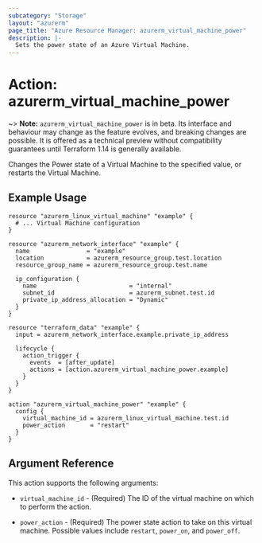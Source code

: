 ```yaml
---
subcategory: "Storage"
layout: "azurerm"
page_title: "Azure Resource Manager: azurerm_virtual_machine_power"
description: |-
  Sets the power state of an Azure Virtual Machine.
---
```


# Action: azurerm_virtual_machine_power

~> **Note:** `azurerm_virtual_machine_power` is in beta. Its interface and behaviour may change as the feature evolves, and breaking changes are possible. It is offered as a technical preview without compatibility guarantees until Terraform 1.14 is generally available.

Changes the Power state of a Virtual Machine to the specified value, or restarts the Virtual Machine.

## Example Usage

```hcl
resource "azurerm_linux_virtual_machine" "example" {
  # ... Virtual Machine configuration
}

resource "azurerm_network_interface" "example" {
  name                = "example"
  location            = azurerm_resource_group.test.location
  resource_group_name = azurerm_resource_group.test.name

  ip_configuration {
    name                          = "internal"
    subnet_id                     = azurerm_subnet.test.id
    private_ip_address_allocation = "Dynamic"
  }
}

resource "terraform_data" "example" {
  input = azurerm_network_interface.example.private_ip_address

  lifecycle {
    action_trigger {
      events  = [after_update]
      actions = [action.azurerm_virtual_machine_power.example]
    }
  }
}

action "azurerm_virtual_machine_power" "example" {
  config {
    virtual_machine_id = azurerm_linux_virtual_machine.test.id
    power_action       = "restart"
  }
}

```

## Argument Reference

This action supports the following arguments:

* `virtual_machine_id` - (Required) The ID of the virtual machine on which to perform the action.

* `power_action` - (Required) The power state action to take on this virtual machine. Possible values include `restart`, `power_on`, and `power_off`.
